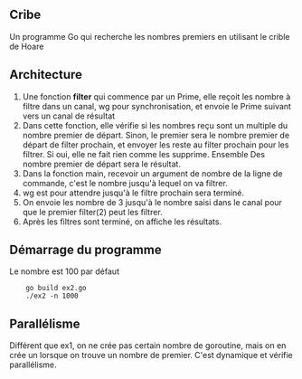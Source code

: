 ## Cribe
Un programme Go qui recherche les nombres premiers en utilisant le crible de Hoare

## Architecture
1. Une fonction **filter** qui commence par un Prime, elle reçoit les nombre à filtre dans un canal, wg pour synchronisation, et envoie le Prime suivant vers un canal de résultat
2. Dans cette fonction, elle vérifie si les nombres reçu sont un multiple du nombre premier de départ. Sinon, le premier sera le nombre premier de départ de filter prochain, et envoyer les reste au filter prochain pour les filtrer. Si oui, elle ne fait rien comme les supprime. Ensemble Des nombre premier de départ sera le résultat.
3. Dans la fonction main, recevoir un argument de nombre de la ligne de commande, c'est le nombre jusqu'à lequel on va filtrer.
4. wg est pour attendre jusqu'à le filtre prochain sera terminé. 
5. On envoie les nombre de 3 jusqu'à le nombre saisi dans le canal pour que le premier filter(2) peut les filtrer.
6. Après les filtres sont terminé, on affiche les résultats.

## 
## Démarrage du programme
Le nombre est 100 par défaut
```
    go build ex2.go
    ./ex2 -n 1000
```

## Parallélisme
Différent que ex1, on ne crée pas certain nombre de goroutine, mais on en crée un lorsque on trouve un nombre de premier. C'est dynamique et vérifie parallélisme.